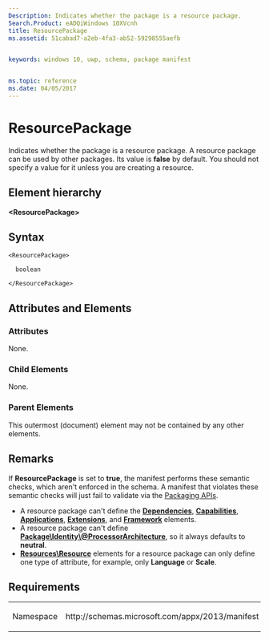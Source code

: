 ```yaml
---
Description: Indicates whether the package is a resource package.
Search.Product: eADQiWindows 10XVcnh
title: ResourcePackage
ms.assetid: 51cabad7-a2eb-4fa3-ab52-59298555aefb


keywords: windows 10, uwp, schema, package manifest


ms.topic: reference
ms.date: 04/05/2017
---
```


# ResourcePackage

Indicates whether the package is a resource package. A resource package can be used by other packages. Its value is **false** by default. You should not specify a value for it unless you are creating a resource.

## Element hierarchy

**&lt;ResourcePackage&gt;**

## Syntax

``` syntax
<ResourcePackage>

  boolean

</ResourcePackage>
```

## Attributes and Elements


### Attributes

None.

### Child Elements

None.

### Parent Elements

This outermost (document) element may not be contained by any other elements.

## Remarks

If **ResourcePackage** is set to **true**, the manifest performs these semantic checks, which aren't enforced in the schema. A manifest that violates these semantic checks will just fail to validate via the [Packaging APIs](https://msdn.microsoft.com/library/windows/desktop/hh446766).

-   A resource package can't define the [**Dependencies**](https://msdn.microsoft.com/library/windows/apps/dn423264), [**Capabilities**](../appxmanifestschema/element-capabilities.md), [**Applications**](https://msdn.microsoft.com/library/windows/apps/br211417), [**Extensions**](https://msdn.microsoft.com/library/windows/apps/dn423271), and [**Framework**](https://msdn.microsoft.com/library/windows/apps/dn423276) elements.
-   A resource package can't define [**Package\\Identity\\@ProcessorArchitecture**](https://msdn.microsoft.com/library/windows/apps/br211441), so it always defaults to **neutral**.
-   [**Resources\\Resource**](https://msdn.microsoft.com/library/windows/apps/dn423297) elements for a resource package can only define one type of attribute, for example, only **Language** or **Scale**.

## Requirements

<table>
<colgroup>
<col width="50%" />
<col width="50%" />
</colgroup>
<tbody>
<tr class="odd">
<td><p>Namespace</p></td>
<td><p>http://schemas.microsoft.com/appx/2013/manifest</p></td>
</tr>
</tbody>
</table>

 

 



